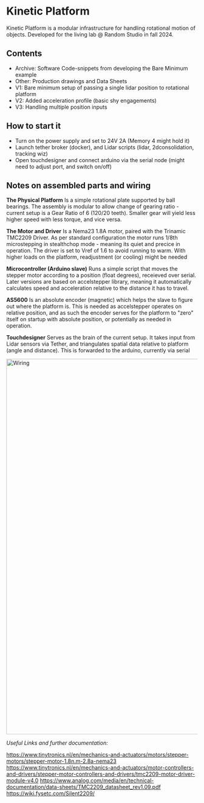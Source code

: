 # Kinetic Platform
Kinetic Platform is a modular infrastructure for handling rotational motion of objects. Developed for the living lab @ Random Studio in fall 2024.

## Contents
- Archive: Software Code-snippets from developing the Bare Minimum example
- Other: Production drawings and Data Sheets
- V1: Bare minimum setup of passing a single lidar position to rotational platform
- V2: Added acceleration profile (basic shy engagements)
- V3: Handling multiple position inputs

## How to start it
- Turn on the power supply and set to 24V 2A (Memory 4 might hold it)
- Launch tether broker (docker), and Lidar scripts (lidar, 2dconsolidation, tracking wiz)
- Open touchdesigner and connect arduino via the serial node (might need to adjust port, and switch on/off)

## Notes on assembled parts and wiring
**The Physical Platform**
Is a simple rotational plate supported by ball bearings. The assembly is modular to allow change of gearing ratio - current setup is a Gear Ratio of 6 (120/20 teeth). Smaller gear will yield less higher speed with less torque, and vice versa.

**The Motor and Driver**
Is a Nema23 1.8A motor, paired with the Trinamic TMC2209 Driver. As per standard configuration the motor runs 1/8th microstepping in stealthchop mode - meaning its quiet and precice in operation. The driver is set to Vref of 1.6 to avoid running to warm. With higher loads on the platform, readjustment (or cooling) might be needed

**Microcontroller (Arduino slave)**
Runs a simple script that moves the stepper motor according to a position (float degrees), receieved over serial. Later versions are based on accelstepper library, meaning it automatically calculates speed and acceleration relative to the distance it has to travel.

**AS5600**
Is an absolute encoder (magnetic) which helps the slave to figure out where the platform is. This is needed as accelstepper operates on relative position, and as such the encoder serves for the platform to "zero" itself on startup with absolute position, or potentially as needed in operation.

**Touchdesigner**
Serves as the brain of the current setup. It takes input from Lidar sensors via Tether, and triangulates spatial data relative to platform (angle and distance). This is forwarded to the arduino, currently via serial


<img width="989" alt="Wiring" src="https://github.com/user-attachments/assets/fc3165e6-2d4f-4251-80be-4736ecee467c">


*Useful Links and further documentation:*

https://www.tinytronics.nl/en/mechanics-and-actuators/motors/stepper-motors/stepper-motor-1.8n.m-2.8a-nema23
https://www.tinytronics.nl/en/mechanics-and-actuators/motor-controllers-and-drivers/stepper-motor-controllers-and-drivers/tmc2209-motor-driver-module-v4.0
https://www.analog.com/media/en/technical-documentation/data-sheets/TMC2209_datasheet_rev1.09.pdf
https://wiki.fysetc.com/Silent2209/

